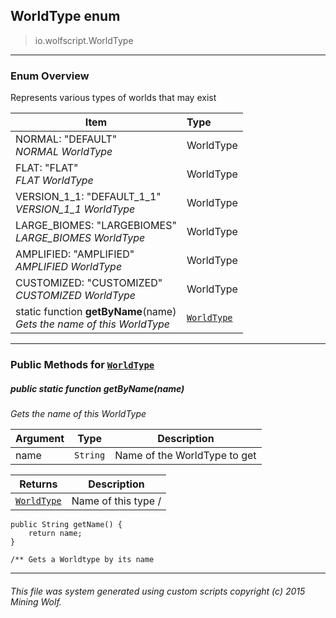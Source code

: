 ## WorldType __enum__

>io.wolfscript.WorldType

---

### Enum Overview

Represents various types of worlds that may exist

Item | Type   
--- | :--- 
NORMAL: "DEFAULT"<br> _NORMAL WorldType_ | WorldType
FLAT: "FLAT"<br> _FLAT WorldType_ | WorldType
VERSION_1_1: "DEFAULT_1_1"<br> _VERSION_1_1 WorldType_ | WorldType
LARGE_BIOMES: "LARGEBIOMES"<br> _LARGE_BIOMES WorldType_ | WorldType
AMPLIFIED: "AMPLIFIED"<br> _AMPLIFIED WorldType_ | WorldType
CUSTOMIZED: "CUSTOMIZED"<br> _CUSTOMIZED WorldType_ | WorldType
static function __getByName__(name) <br> _Gets the name of this WorldType_ | [`WorldType`](WorldType.md)



---


### Public Methods for [`WorldType`](WorldType.md)

##### <a id='getbyname'></a>public static function __getByName__(name)

_Gets the name of this WorldType_

Argument | Type | Description  
--- | --- | --- 
name | `String` | Name of the WorldType to get

Returns | Description
--- | --- 
[`WorldType`](WorldType.md) | Name of this type /
    public String getName() {
        return name;
    }

    /** Gets a Worldtype by its name


---


###### This file was system generated using custom scripts copyright (c) 2015 Mining Wolf.
	

